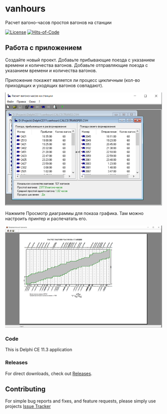 # vanhours
Расчет вагоно-часов простоя вагонов на станции

[![License](https://img.shields.io/badge/license-MIT-green.svg)](https://github.com/magdel/vanhours/blob/main/LICENSE.txt)
[![Hits-of-Code](https://hitsofcode.com/github/magdel/vanhours?branch=main&label=Hits-of-Code)](https://hitsofcode.com/github/magdel/vanhours/view?branch=main&label=Hits-of-Code)

## Работа с приложением

Создайте новый проект.
Добавьте прибывающие поезда с указанием времени и количества вагонов.
Добавьте отправляющие поезда с указанием времени и количества вагонов.

Приложение покажет является ли процесс цикличным (кол-во приходящих и уходящих вагонов совпадают).

![Пример главного окна приложения](docs/docs_screenshot_main.png)

Нажмите Просмотр диаграммы для показа графика. Там можно настроить принтер и распечатать его.

![Пример предварительного просмотра графика](docs/docs_screenshot_preview.png)

### Code

This is Delphi CE 11.3 application

### Releases

For direct downloads, check out [Releases](../../releases).

## Contributing

For simple bug reports and fixes, and feature requests, please simply use projects
[Issue Tracker](../../issues)
